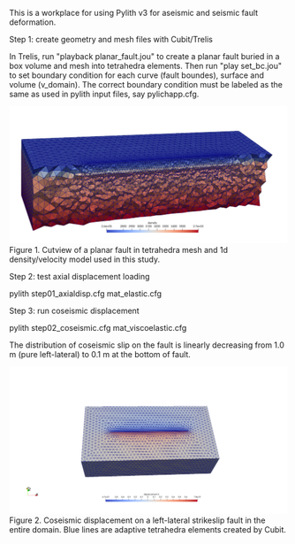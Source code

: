 This is a workplace for using Pylith v3 for aseismic and seismic fault deformation.

Step 1: create geometry and mesh files with Cubit/Trelis

In Trelis, run "playback planar_fault.jou" to create a planar fault buried in a box volume and mesh into tetrahedra elements. Then run "play set_bc.jou" to set boundary condition for each curve (fault boundes), surface and volume (v_domain). The correct boundary condition must be labeled as the same as used in pylith input files, say pylichapp.cfg. 

![image](https://github.com/daisy20170101/pylith_related/blob/main/California/figures/1d_velocity.jpeg)
Figure 1. Cutview of a planar fault in tetrahedra mesh and 1d density/velocity model used in this study.

Step 2: test axial displacement loading

pylith step01_axialdisp.cfg  mat_elastic.cfg

Step 3: run coseismic displacement

pylith  step02_coseismic.cfg mat_viscoelastic.cfg 

The distribution of coseismic slip on the fault is linearly decreasing from 1.0 m (pure left-lateral) to 0.1 m at the bottom of fault. 

![image](https://github.com/daisy20170101/pylith_related/blob/main/California/figures/dispX-coseis.png)
Figure 2. Coseismic displacement on a left-lateral strikeslip fault in the entire domain. Blue lines are adaptive tetrahedra elements created by Cubit. 

